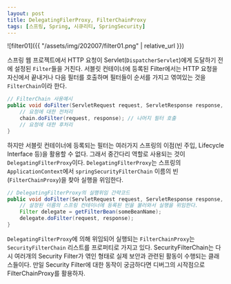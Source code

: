 ```yaml
---
layout: post
title: DelegatingFilerProxy, FilterChainProxy
tags: [스프링, Spring, 시큐리티, SpringSecurity]
---
```


![filter01]({{ "/assets/img/202007/filter01.png" | relative_url }})

스프링 웹 프로젝트에서 HTTP 요청이 Servlet(`DispatcherServlet`)에게 도달하기 전에 설정된 `Filter`들을 거친다. 서블릿 컨테이너에 등록된 Filter에서는 HTTP 요청을 자신에서 끝내거나 다음 필터를 호출하며 필터들이 순서를 가지고 엮여있는 것을 `FilterChain`이라 한다.

```java
// FilterChain 사용예시
public void doFilter(ServletRequest request, ServletResponse response, FilterChain chain) {
    // 요청에 대한 전처리
    chain.doFilter(request, response); // 나머지 필터 호출
    // 요청에 대한 후처리
}
```

하지만 서블릿 컨테이너에 등록되는 필터는 여러가지 스프링의 이점(빈 주입, Lifecycle Interface 등)을 활용할 수 없다. 그래서 중간다리 역할로 사용되는 것이 `DelegatingFilterProxy`이다. `DelegatingFilterProxy`는 스프링의 `ApplicationContext`에서 `springSecurityFilterChain` 이름의 빈(`FilterChainProxy`)을 찾아 실행을 위임한다. 

```java
// DelegatingFilterProxy의 실행위임 간략코드
public void doFilter(ServletRequest request, ServletResponse response, FilterChain chain) {
    // 설정된 이름의 스프링 컨테이너에 등록된 빈을 불러와서 실행을 위임한다.
    Filter delegate = getFilterBean(someBeanName);
    delegate.doFilter(request, response);
}
```

`DelegatingFilterProxy`에 의해 위임되어 실행되는 `FilterChainProxy`는 `SecurityFilterChain` 리스트를 프로퍼티로 가지고 있다. SecurityFilterChain는 다시 여러개의 Security Filter가 엮인 형태로 실제 보안과 관련된 활동이 수행되는 클래스들이다. 만일 Security Filter에 대한 동작이 궁금하다면 디버그의 시작점으로 FilterChainProxy를 활용하자.
